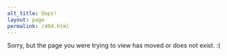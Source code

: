```yaml
---
alt_title: Oops!
layout: page
permalink: /404.html
---
```


Sorry, but the page you were trying to view has moved or does not exist. :(